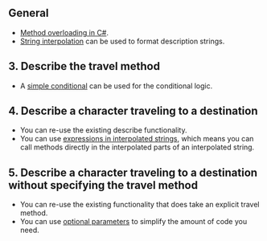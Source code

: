## General

- [Method overloading in C#][member-overloading].
- [String interpolation][string-interpolation] can be used to format description strings.

## 3. Describe the travel method

- A [simple conditional][if-statement] can be used for the conditional logic.

## 4. Describe a character traveling to a destination

- You can re-use the existing describe functionality.
- You can use [expressions in interpolated strings][string-interpolation-expressions], which means you can call methods directly in the interpolated parts of an interpolated string.

## 5. Describe a character traveling to a destination without specifying the travel method

- You can re-use the existing functionality that does take an explicit travel method.
- You can use [optional parameters][optional-arguments] to simplify the amount of code you need.

[member-overloading]: https://docs.microsoft.com/en-us/dotnet/standard/design-guidelines/member-overloading
[optional-arguments]: https://docs.microsoft.com/en-us/dotnet/csharp/programming-guide/classes-and-structs/named-and-optional-arguments#optional-arguments
[string-interpolation]: https://csharp.net-tutorials.com/operators/the-string-interpolation-operator/
[string-interpolation-expressions]: https://csharp.net-tutorials.com/operators/the-string-interpolation-operator/#aelm5419
[if-statement]: https://csharp.net-tutorials.com/control-structures/if-statement/
